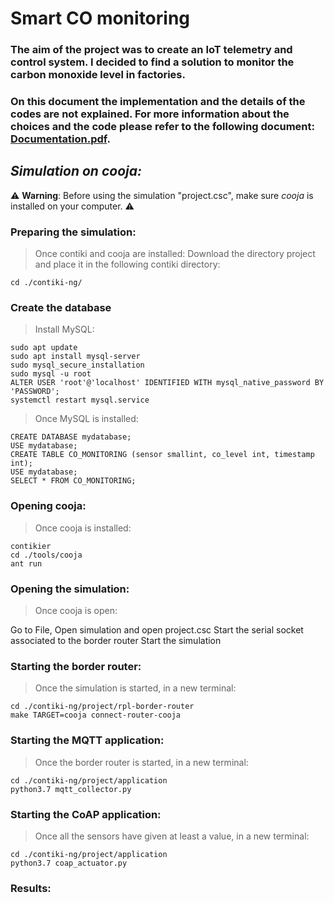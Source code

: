 # Smart CO monitoring

### The aim of the project was to create an IoT telemetry and control system. I decided to find a solution to monitor the carbon monoxide level in factories.

### On this document the implementation and the details of the codes are not explained. For more information about the choices and the code please refer to the following document:  [Documentation.pdf](Documentation.pdf).

## 
##

## _Simulation on cooja:_
⚠️ **Warning**: Before using the simulation "project.csc", make sure *cooja* is installed on your computer. ⚠️

### Preparing the simulation:
> Once contiki and cooja are installed:
Download the directory project and place it in the following contiki directory:
```  
cd ./contiki-ng/
```

### Create the database
> Install MySQL:
```  
sudo apt update
sudo apt install mysql-server
sudo mysql_secure_installation
sudo mysql -u root
ALTER USER 'root'@'localhost' IDENTIFIED WITH mysql_native_password BY 'PASSWORD';
systemctl restart mysql.service
```


> Once MySQL is installed:
```  
CREATE DATABASE mydatabase;
USE mydatabase;
CREATE TABLE CO_MONITORING (sensor smallint, co_level int, timestamp int);
USE mydatabase;
SELECT * FROM CO_MONITORING;
```


### Opening cooja:
> Once cooja is installed:
```
contikier    
cd ./tools/cooja
ant run
```

### Opening the simulation:
> Once cooja is open:

Go to File, Open simulation and open project.csc 
Start the serial socket associated to the border router
Start the simulation

### Starting the border router:
> Once the simulation is started, in a new terminal:
```
cd ./contiki-ng/project/rpl-border-router
make TARGET=cooja connect-router-cooja
```

### Starting the MQTT application:
> Once the border router is started, in a new terminal:
```
cd ./contiki-ng/project/application
python3.7 mqtt_collector.py
```

### Starting the CoAP application:
> Once all the sensors have given at least a value, in a new terminal:
```
cd ./contiki-ng/project/application
python3.7 coap_actuator.py
```

### Results:

